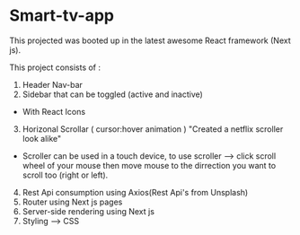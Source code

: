 # Smart-tv-app

This projected was booted up in the latest awesome React framework (Next js).

This project consists of :
 1. Header Nav-bar
 2. Sidebar that can be toggled (active and inactive)
   - With React Icons
 3. Horizonal Scrollar ( cursor:hover animation ) "Created a netflix scroller look alike"
 - Scroller can be used in a touch device, to use scroller --> click scroll wheel of your mouse then move mouse to the dirrection you want to scroll too (right or left).
 4. Rest Api consumption using Axios(Rest Api's from Unsplash)
 5. Router using Next js pages
 6. Server-side rendering using Next js 
 7. Styling --> CSS
